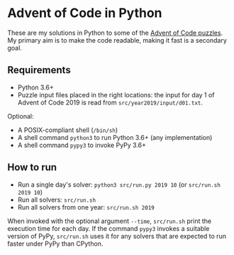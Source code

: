 Advent of Code in Python
========================

These are my solutions in Python to some of the [Advent of Code
puzzles](https://adventofcode.com). My primary aim is to make the code
readable, making it fast is a secondary goal.

Requirements
------------

-   Python 3.6+
-   Puzzle input files placed in the right locations: the input for day
    1 of Advent of Code 2019 is read from `src/year2019/input/d01.txt`.

Optional:

-   A POSIX-compliant shell (`/bin/sh`)
-   A shell command `python3` to run Python 3.6+ (any implementation)
-   A shell command `pypy3` to invoke PyPy 3.6+

How to run
----------

-   Run a single day's solver: `python3 src/run.py 2019 10` (or
    `src/run.sh 2019 10`)
-   Run all solvers: `src/run.sh`
-   Run all solvers from one year: `src/run.sh 2019`

When invoked with the optional argument `--time`, `src/run.sh` print the
execution time for each day. If the command `pypy3` invokes a suitable
version of PyPy, `src/run.sh` uses it for any solvers that are expected
to run faster under PyPy than CPython.
